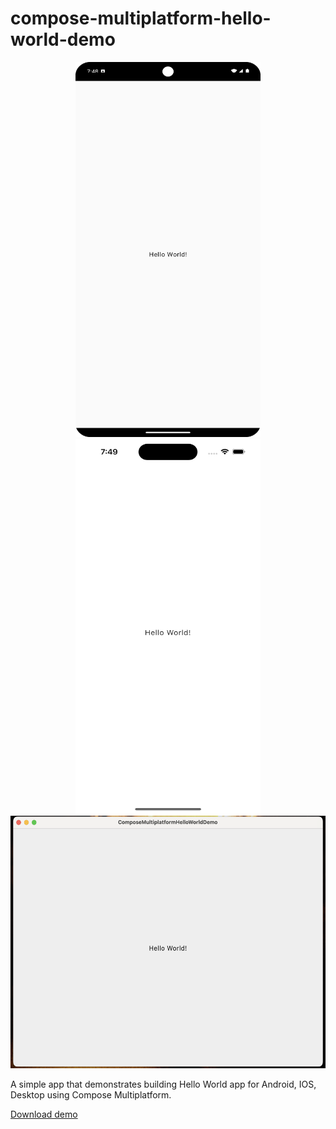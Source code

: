 # compose-multiplatform-hello-world-demo

<p align="center">
  <img width="296" height="600" src="https://github.com/raheemadamboev/compose-multiplatform-hello-world-demo/blob/main/extra/banner_android.png" />
  <img width="296" height="600" src="https://github.com/raheemadamboev/compose-multiplatform-hello-world-demo/blob/main/extra/banner_ios.png" />
  <img width="542" height="404" src="https://github.com/raheemadamboev/compose-multiplatform-hello-world-demo/blob/main/extra/banner_desktop.png" />
</p>

A simple app that demonstrates building Hello World app for Android, IOS, Desktop using Compose Multiplatform.

[Download demo](https://github.com/raheemadamboev/compose-multiplatform-hello-world-demo/blob/main/extra/app-debug.apk)
